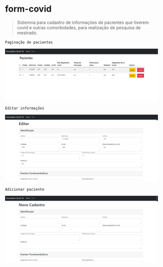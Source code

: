 # form-covid

> Sistemna para cadastro de informações de pacientes que tiverem covid e outras comorbidades, para realização de pesquisa de mestrado.

```
Paginação de pacientes
```

![](https://github.com/jonatasgama/form-covid/blob/main/img/print.png)

```
Editar informações
```

![](https://github.com/jonatasgama/form-covid/blob/main/img/print2.png)

```
Adicionar paciente
```

![](https://github.com/jonatasgama/form-covid/blob/main/img/print3.png)

